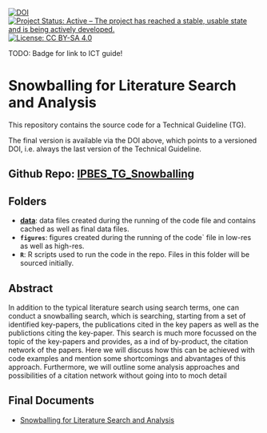 [![DOI](https://zenodo.org/badge/DOI/99.9999/zenodo.9999999.svg)](https://doi.org/99.9999/zenodo.9999999)
[![Project Status: Active – The project has reached a stable, usable state and is being actively developed.](https://www.repostatus.org/badges/latest/active.svg)](https://www.repostatus.org/#active)
[![License: CC BY-SA 4.0](https://img.shields.io/badge/License-CC_BY--SA_4.0-lightgrey.svg)](https://creativecommons.org/licenses/by-sa/4.0/)

TODO: Badge for link to ICT guide!

# Snowballing for Literature Search and Analysis

This repository contains the source code for a Technical Guideline (TG).

The final version is available via the DOI above, which points to a versioned DOI, i.e. always the last version of the Technical Guideline.



## **Github Repo**: [IPBES_TG_Snowballing](https://github.com/IPBES-Data/IPBES_TG_Snowballing)

## Folders

- **[data](data/)**: data files created during the running of the code file and contains cached as well as final data files.
- **`figures`**: figures created during the running of the code` file in low-res as well as high-res.
- **`R`**: R scripts used to run the code in the repo. Files in this folder will be sourced initially.

## Abstract

In addition to the typical literature search using search terms,
  one can conduct a snowballing search, which is searching, starting
  from a set of identified key-papers, the publications cited in the key papers
  as well as the publictions citing the key-paper. This search is much more
  focussed on the topic of the key-papers and provides, as a ind of by-product,
  the citation network of the papers. Here we will discuss how this can be
  achieved with code examples and mention some shortcomings and abvantages of
  this approach. Furthermore, we will outline some analysis approaches and
  possibilities of a citation network without going into to moch detail

## Final Documents

- [Snowballing for Literature Search and Analysis](IPBES_TG_Snowballing.html)
